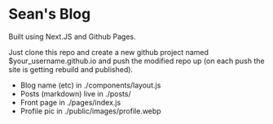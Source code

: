 # Sean's Blog

Built using Next.JS and Github Pages.

Just clone this repo and create a new github project named $your_username.github.io and push the modified repo up (on each push the site is getting rebuild and published).

- Blog name (etc) in ./components/layout.js
- Posts (markdown) live in ./posts/
- Front page in ./pages/index.js
- Profile pic in ./public/images/profile.webp
